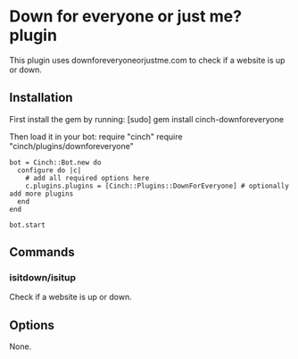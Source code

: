 # Down for everyone or just me? plugin

This plugin uses downforeveryoneorjustme.com to check if a website is
up or down.

## Installation
First install the gem by running:
    [sudo] gem install cinch-downforeveryone

Then load it in your bot:
    require "cinch"
    require "cinch/plugins/downforeveryone"

    bot = Cinch::Bot.new do
      configure do |c|
        # add all required options here
        c.plugins.plugins = [Cinch::Plugins::DownForEveryone] # optionally add more plugins
      end
    end

    bot.start

## Commands
### isitdown/isitup <url>
Check if a website is up or down.

## Options
None.
